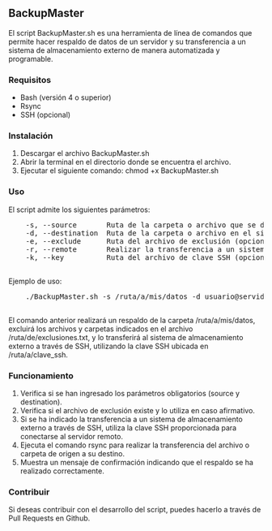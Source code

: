 <div>
  <h2>BackupMaster</h2>
  <p>El script BackupMaster.sh es una herramienta de línea de comandos que permite hacer respaldo de datos de un servidor y su transferencia a un sistema de almacenamiento externo de manera automatizada y programable.</p>

  <h3>Requisitos</h3>
  <ul>
    <li>Bash (versión 4 o superior)</li>
    <li>Rsync</li>
    <li>SSH (opcional)</li>
  </ul>

  <h3>Instalación</h3>
  <ol>
    <li>Descargar el archivo BackupMaster.sh</li>
    <li>Abrir la terminal en el directorio donde se encuentra el archivo.</li>
    <li>Ejecutar el siguiente comando: chmod +x BackupMaster.sh</li>
  </ol>

  <h3>Uso</h3>
  <p>El script admite los siguientes parámetros:</p>

  <pre>
    -s, --source       Ruta de la carpeta o archivo que se desea respaldar (obligatorio)
    -d, --destination  Ruta de la carpeta o archivo en el sistema de almacenamiento externo (obligatorio)
    -e, --exclude      Ruta del archivo de exclusión (opcional)
    -r, --remote       Realizar la transferencia a un sistema de almacenamiento externo a través de SSH (opcional)
    -k, --key          Ruta del archivo de clave SSH (opcional)
  </pre>

  <p>Ejemplo de uso:</p>
  <pre>
    ./BackupMaster.sh -s /ruta/a/mis/datos -d usuario@servidor:/ruta/de/destino -e /ruta/de/exclusiones.txt -r -k /ruta/a/clave_ssh
  </pre>
  <p>El comando anterior realizará un respaldo de la carpeta /ruta/a/mis/datos, excluirá los archivos y carpetas indicados en el archivo /ruta/de/exclusiones.txt, y lo transferirá al sistema de almacenamiento externo a través de SSH, utilizando la clave SSH ubicada en /ruta/a/clave_ssh.</p>

  <h3>Funcionamiento</h3>
  <ol>
    <li>Verifica si se han ingresado los parámetros obligatorios (source y destination).</li>
    <li>Verifica si el archivo de exclusión existe y lo utiliza en caso afirmativo.</li>
    <li>Si se ha indicado la transferencia a un sistema de almacenamiento externo a través de SSH, utiliza la clave SSH proporcionada para conectarse al servidor remoto.</li>
    <li>Ejecuta el comando rsync para realizar la transferencia del archivo o carpeta de origen a su destino.</li>
    <li>Muestra un mensaje de confirmación indicando que el respaldo se ha realizado correctamente.</li>
  </ol>

  <h3>Contribuir</h3>
  <p>Si deseas contribuir con el desarrollo del script, puedes hacerlo a través de Pull Requests en Github.</p>

</div>

